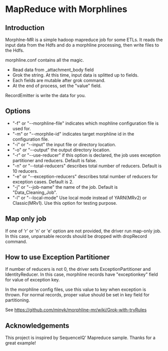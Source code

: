 MapReduce with Morphlines
==========================

## Introduction

Morphlne-MR is a simple hadoop mapreduce job for some ETLs. It reads the input data from the Hdfs and do a morphline processing, then write files to the Hdfs. 

morphline.conf contains all the magic.
* Read data from _attachment_body field
* Grok the string. At this time, input data is splitted up to fields. 
* Each fields are mutable after grok command.
* At the end of process, set the "value" field. 

RecordEmitter is write the data for you. 

## Options

- "-f" or "--morphline-file" indicates which mophline configuration file is used for.
- "-m" or "--morphlie-id" indicates target morphline id in the configuration file. 
- "-i" or "--input" the input file or directory location.
- "-o" or "--output" the output directory location.
- "-r" or "--use-reducer" if this option is declared, the job uses exception partitioner and reducers. Default is false.
- "-n" or "--total-reducers" describes total number of reducers. Default is 10 reducers.
- "-e" or "--exception-reducers" describes total number of reducers for exception cases. Default is 2.
- "-j" or "--job-name" the name of the job. Default is "Data_Cleaning_Job".
- "-l" or "--local-mode" Use local mode instead of YARN(MRv2) or Classic(MRv1). Use this option for testing purpose.

## Map only job

If one of 'r' or 'n' or 'e' option are not provided, the driver run map-only job. In this case, unparsable records should be dropped with dropRecord command. 

## How to use Exception Partitioner

If number of reducers is not 0, the driver sets ExceptionPartitioner and IdentityReducer. In this case, morphline records have "exceptionkey" field for value of exception key.

In the morphline config files, use this value to key when exception is thrown. For normal records, proper value should be set in key field for partitioning.

See https://github.com/minyk/morphline-mr/wiki/Grok-with-tryRules

## Acknowledgements

This project is inspired by SequenceIQ' Mapreduce sample. Thanks for a great example!
